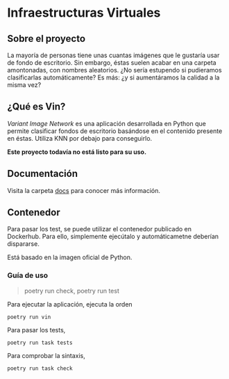# Infraestructuras Virtuales

## Sobre el proyecto

La mayoría de personas tiene unas cuantas imágenes que le gustaría usar de fondo de escritorio. Sin embargo, éstas suelen acabar en una carpeta amontonadas, con nombres aleatorios. ¿No sería estupendo si pudieramos clasificarlas automáticamente? Es más: ¿y si aumentáramos la calidad a la misma vez?

## ¿Qué es Vin?

*Variant Image Network* es una aplicación desarrollada en Python que permite clasificar fondos de escritorio basándose en el contenido presente en éstas. Utiliza KNN por debajo para conseguirlo.

**Este proyecto todavía no está listo para su uso.**

## Documentación

Visita la carpeta [docs](./docs) para conocer más información.

## Contenedor

Para pasar los test, se puede utilizar el contenedor publicado en Dockerhub. Para ello, simplemente ejecútalo y automáticametne deberían dispararse.

Está basado en la imagen oficial de Python.

### Guía de uso

> poetry run check, poetry run test

Para ejecutar la aplicación, ejecuta la orden

```
poetry run vin
```

Para pasar los tests,
```
poetry run task tests
```

Para comprobar la sintaxis,
```
poetry run task check
```